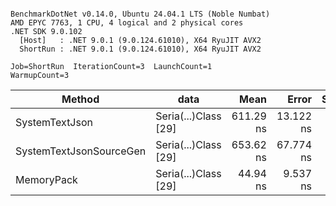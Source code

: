 ```

BenchmarkDotNet v0.14.0, Ubuntu 24.04.1 LTS (Noble Numbat)
AMD EPYC 7763, 1 CPU, 4 logical and 2 physical cores
.NET SDK 9.0.102
  [Host]   : .NET 9.0.1 (9.0.124.61010), X64 RyuJIT AVX2
  ShortRun : .NET 9.0.1 (9.0.124.61010), X64 RyuJIT AVX2

Job=ShortRun  IterationCount=3  LaunchCount=1  
WarmupCount=3  

```
| Method                  | data                 | Mean      | Error     | StdDev   | Min       | Max       | Gen0   | Allocated |
|------------------------ |--------------------- |----------:|----------:|---------:|----------:|----------:|-------:|----------:|
| SystemTextJson          | Seria(...)Class [29] | 611.29 ns | 13.122 ns | 0.719 ns | 610.85 ns | 612.12 ns | 0.0229 |     392 B |
| SystemTextJsonSourceGen | Seria(...)Class [29] | 653.62 ns | 67.774 ns | 3.715 ns | 650.91 ns | 657.86 ns | 0.0277 |     464 B |
| MemoryPack              | Seria(...)Class [29] |  44.94 ns |  9.537 ns | 0.523 ns |  44.57 ns |  45.53 ns | 0.0072 |     120 B |
